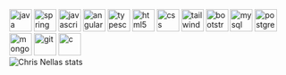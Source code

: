 <section align="left">
<img src="https://cdn.jsdelivr.net/gh/devicons/devicon/icons/java/java-original.svg" width="40" height="40" alt="java" title="java"/>
<img src="https://cdn.jsdelivr.net/gh/devicons/devicon/icons/spring/spring-original.svg" width="40" height="40" alt="spring" title="spring"/>
<img src="https://cdn.jsdelivr.net/gh/devicons/devicon/icons/javascript/javascript-original.svg" width="40" height="40" alt="javascript" title="javascript"/>
<img src="https://cdn.jsdelivr.net/gh/devicons/devicon/icons/angularjs/angularjs-original.svg" width="40" height="40" alt="angular" title="angular"/>
<img src="https://cdn.jsdelivr.net/gh/devicons/devicon/icons/typescript/typescript-original.svg" width="40" height="40" alt="typescript" title="typescript"/>
<img src="https://cdn.jsdelivr.net/gh/devicons/devicon/icons/html5/html5-original.svg" width="40" height="40" alt="html5" title="html5"/>
<img src="https://cdn.jsdelivr.net/gh/devicons/devicon/icons/css3/css3-original.svg" width="40" height="40" alt="css" title="css"/>
<img src="https://cdn.jsdelivr.net/gh/devicons/devicon/icons/tailwindcss/tailwindcss-plain.svg" width="40" height="40" alt="tailwindcss" title="tailwindcss"/>
<img src="https://cdn.jsdelivr.net/gh/devicons/devicon/icons/bootstrap/bootstrap-original.svg" width="40" height="40" alt="bootstrap" title="bootstrap"/>
<img src="https://cdn.jsdelivr.net/gh/devicons/devicon/icons/mysql/mysql-original.svg" width="40" height="40" alt="mysql" title="mysql"/>
<img src="https://cdn.jsdelivr.net/gh/devicons/devicon/icons/postgresql/postgresql-original.svg" width="40" height="40" alt="postgresql" title="postgresql"/>
<img src="https://cdn.jsdelivr.net/gh/devicons/devicon/icons/mongodb/mongodb-original.svg" width="40" height="40" alt="mongodb" title="mongodb"/>
<img src="https://cdn.jsdelivr.net/gh/devicons/devicon/icons/git/git-original.svg" width="40" height="40" alt="git" title="git"/>
<img src="https://cdn.jsdelivr.net/gh/devicons/devicon/icons/c/c-original.svg" width="40" height="40" alt="c" title="c"/>
</section>


<img src="https://github-readme-stats.vercel.app/api?username=chrisNellas&show_icons=true&hide=contribs&count_private=true&title_color=04cbf3&text_color=999966&icon_color=007acc&bg_color=1c1917&hide_border=true&show_icons=true" alt="Chris Nellas stats">

